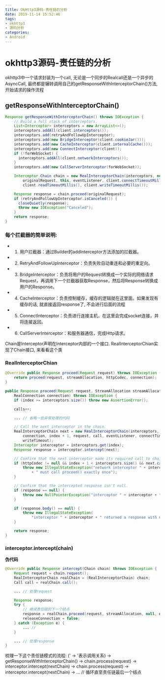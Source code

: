 ```yaml
---
title: OkHttp3源码-责任链的分析
date: 2019-11-14 15:52:46
tags:
- okhttp3
- 源码分析
categories:
- Android
---
```


# okhttp3源码-责任链的分析

okhttp3中一个请求封装为一个call, 无论是一个同步的Realcall还是一个异步的AsyncCall, 最终都是辗转调用自己的getResponseWithInterceptorChain()方法, 开始请求的操作流程

## getResponseWithInterceptorChain()

```java
Response getResponseWithInterceptorChain() throws IOException {
    // Build a full stack of interceptors.
    List<Interceptor> interceptors = new ArrayList<>();
    interceptors.addAll(client.interceptors());
    interceptors.add(retryAndFollowUpInterceptor);
    interceptors.add(new BridgeInterceptor(client.cookieJar()));
    interceptors.add(new CacheInterceptor(client.internalCache()));
    interceptors.add(new ConnectInterceptor(client));
    if (!forWebSocket) {
      interceptors.addAll(client.networkInterceptors());
    }
    interceptors.add(new CallServerInterceptor(forWebSocket));

    Interceptor.Chain chain = new RealInterceptorChain(interceptors, null, null, null, 0,
        originalRequest, this, eventListener, client.connectTimeoutMillis(),
        client.readTimeoutMillis(), client.writeTimeoutMillis());

    Response response = chain.proceed(originalRequest);
    if (retryAndFollowUpInterceptor.isCanceled()) {
      closeQuietly(response);
      throw new IOException("Canceled");
    }
    return response;
}

```

### 每个拦截器的简单说明:
* 1. 用户拦截器：通过Builder的addInterceptor方法添加的拦截器。
* 2. RetryAndFollowUpInterceptor：负责失败自动重连和必要的重定向。
* 3. BridgeInterceptor：负责将用户的Request转换成一个实际的网络请求Request，再调用下一个拦截器获取Response，然后将Response转换成用户的Response。
* 4. CacheInterceptor：负责控制缓存，缓存的逻辑就在这里面。如果发现有缓存的话, 就直接返回response了, 不会进行后面的流程
* 5. ConnectInterceptor：负责进行连接主机，在这里会完成socket连接，并将连接返回。
* 6. CallServerInterceptor：和服务器通信，完成Http请求。

Chain是Interceptor声明在Interceptor内部的一个接口. RealInterceptorChian实现了Chain接口, 来看看这个类

### RealInterceptorChian

```java
@Override public Response proceed(Request request) throws IOException {
    return proceed(request, streamAllocation, httpCodec, connection);
}

public Response proceed(Request request, StreamAllocation streamAllocation, HttpCodec httpCodec,
    RealConnection connection) throws IOException {
    if (index >= interceptors.size()) throw new AssertionError();

    calls++;

    ... // 省略一些异常处理的代码

    // Call the next interceptor in the chain.
    RealInterceptorChain next = new RealInterceptorChain(interceptors, streamAllocation, httpCodec,
        connection, index + 1, request, call, eventListener, connectTimeout, readTimeout,
        writeTimeout);
    Interceptor interceptor = interceptors.get(index);
    Response response = interceptor.intercept(next);

    // Confirm that the next interceptor made its required call to chain.proceed().
    if (httpCodec != null && index + 1 < interceptors.size() && next.calls != 1) {
        throw new IllegalStateException("network interceptor " + interceptor
            + " must call proceed() exactly once");
    }

    // Confirm that the intercepted response isn't null.
    if (response == null) {
        throw new NullPointerException("interceptor " + interceptor + " returned null");
    }

    if (response.body() == null) {
        throw new IllegalStateException(
            "interceptor " + interceptor + " returned a response with no body");
    }

    return response;
}
```

### interceptor.intercept(chain)

**伪代码**
```java
@Override public Response intercept(Chain chain) throws IOException {
    Request request = chain.request();
    RealInterceptorChain realChain = (RealInterceptorChain) chain;
    Call call = realChain.call();

    ... // 处理request

    Response response;
    try {
        // 继续责任链的下一个结点
        response = realChain.proceed(request, streamAllocation, null, null);
        releaseConnection = false;
    } catch (Exception e) {
        ... //
    }

    ... // 处理response
}
```

梳理一下这个责任链模式的流程: (' -> '表示调用关系)
-> getResponseWithInterceptorChain()
-> chain.process(request)
-> interceptor.intercept(nextChain)
-> chain.process(request)
-> interceptor.intercept(nextChain)
-> ... // 循环直至责任链最后一个结点




